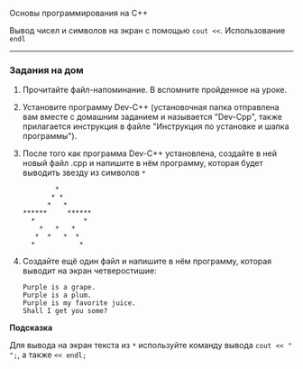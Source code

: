 ﻿Основы программирования на C++

Вывод чисел и символов на экран с помощью `cout <<`. Использование `endl`

---

### Задания на дом



1. Прочитайте файл-напоминание. В вспомните пройденное на уроке.

   

2. Установите программу Dev-C++ (установочная папка отправлена вам вместе с домашним заданием и называется "Dev-Сpp", также прилагается инструкция в файле "Инструкция по установке и шапка программы").

   

3. После того как программа Dev-C++ установлена, создайте в ней новый файл .cpp и напишите в нём программу, которая будет выводить звезду из символов `*`

   ```
           *
          * *
         *   *
   ******     ******
     *            *
       *   *   *
      *  *   *  *
     *           *
   ```

   

5. Создайте ещё один файл и напишите в нём программу, которая выводит на экран четверостишие:

   ```
   Purple is a grape.
   Purple is a plum.
   Purple is my favorite juice.
   Shall I get you some?
   ```



**Подсказка**

Для вывода на экран текста из `*` используйте команду вывода `cout << " ";`, а также `<< endl;`